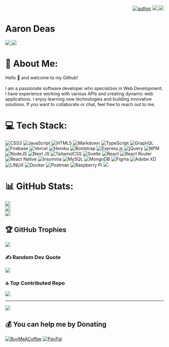 <div align=right>
  <a href="https://github.com/b00000001">
		<img alt="author" src= "https://img.shields.io/badge/author-b00000001-blue?style=glat-square" target="_blank"></a>
	</a>
  <a href="https://github.com/b00000001" target="_blank"><img src="https://hits.seeyoufarm.com/api/count/incr/badge.svg?url=https%3A%2F%2Fgithub.com%2Fb00000001&count_bg=%2379C83D&title_bg=%23555555&icon=&icon_color=%23E7E7E7&title=hits&edge_flat=false"/>
  </a>  
  <a href="https://github.com/b00000001" target="_blank"><img src="https://img.shields.io/github/followers/b00000001?label=Flow&style=social"/>
  </a>  
</div>

# Aaron Deas

<a href="https://www.linkedin.com/in/aaron-deas-ba9908166/" target="_blank"><img src="https://img.shields.io/badge/LinkedIn-%230A66C2?style=flat-square&logo=LinkedIn&logoColor=white"/>
</a>
<a href="https://mail.google.com/" target="_blank"><img src="https://img.shields.io/badge/deas.aaron%40gmail.com-%23EA4335?style=flat-square&logo=Gmail&logoColor=white"/>
</a>

# 💫 About Me:
Hello 👋 and welcome to my Github!<br><br>I am a passionate software developer who specializes in Web Development. I have experience working with various APIs and creating dynamic web applications. I enjoy learning new technologies and building innovative solutions. If you want to collaborate or chat, feel free to reach out to me.


# 💻 Tech Stack:
![CSS3](https://img.shields.io/badge/css3-%231572B6.svg?style=for-the-badge&logo=css3&logoColor=white) ![JavaScript](https://img.shields.io/badge/javascript-%23323330.svg?style=for-the-badge&logo=javascript&logoColor=%23F7DF1E) ![HTML5](https://img.shields.io/badge/html5-%23E34F26.svg?style=for-the-badge&logo=html5&logoColor=white) ![Markdown](https://img.shields.io/badge/markdown-%23000000.svg?style=for-the-badge&logo=markdown&logoColor=white) ![TypeScript](https://img.shields.io/badge/typescript-%23007ACC.svg?style=for-the-badge&logo=typescript&logoColor=white) ![GraphQL](https://img.shields.io/badge/-GraphQL-E10098?style=for-the-badge&logo=graphql&logoColor=white) ![Firebase](https://img.shields.io/badge/firebase-%23039BE5.svg?style=for-the-badge&logo=firebase) ![Vercel](https://img.shields.io/badge/vercel-%23000000.svg?style=for-the-badge&logo=vercel&logoColor=white) ![Heroku](https://img.shields.io/badge/heroku-%23430098.svg?style=for-the-badge&logo=heroku&logoColor=white) ![Bootstrap](https://img.shields.io/badge/bootstrap-%23563D7C.svg?style=for-the-badge&logo=bootstrap&logoColor=white) ![Express.js](https://img.shields.io/badge/express.js-%23404d59.svg?style=for-the-badge&logo=express&logoColor=%2361DAFB) ![jQuery](https://img.shields.io/badge/jquery-%230769AD.svg?style=for-the-badge&logo=jquery&logoColor=white) ![NPM](https://img.shields.io/badge/NPM-%23000000.svg?style=for-the-badge&logo=npm&logoColor=white) ![NodeJS](https://img.shields.io/badge/node.js-6DA55F?style=for-the-badge&logo=node.js&logoColor=white) ![Next JS](https://img.shields.io/badge/Next-black?style=for-the-badge&logo=next.js&logoColor=white) ![TailwindCSS](https://img.shields.io/badge/tailwindcss-%2338B2AC.svg?style=for-the-badge&logo=tailwind-css&logoColor=white) ![Svelte](https://img.shields.io/badge/svelte-%23f1413d.svg?style=for-the-badge&logo=svelte&logoColor=white) ![React](https://img.shields.io/badge/react-%2320232a.svg?style=for-the-badge&logo=react&logoColor=%2361DAFB) ![React Router](https://img.shields.io/badge/React_Router-CA4245?style=for-the-badge&logo=react-router&logoColor=white) ![React Native](https://img.shields.io/badge/react_native-%2320232a.svg?style=for-the-badge&logo=react&logoColor=%2361DAFB) ![Insomnia](https://img.shields.io/badge/Insomnia-black?style=for-the-badge&logo=insomnia&logoColor=5849BE) ![MySQL](https://img.shields.io/badge/mysql-%2300f.svg?style=for-the-badge&logo=mysql&logoColor=white) ![MongoDB](https://img.shields.io/badge/MongoDB-%234ea94b.svg?style=for-the-badge&logo=mongodb&logoColor=white) 	![Figma](https://img.shields.io/badge/figma-%23F24E1E.svg?style=for-the-badge&logo=figma&logoColor=white) ![Adobe XD](https://img.shields.io/badge/Adobe%20XD-470137?style=for-the-badge&logo=Adobe%20XD&logoColor=#FF61F6) ![LINUX](https://img.shields.io/badge/Linux-FCC624?style=for-the-badge&logo=linux&logoColor=black) ![Docker](https://img.shields.io/badge/docker-%230db7ed.svg?style=for-the-badge&logo=docker&logoColor=white) ![Postman](https://img.shields.io/badge/Postman-FF6C37?style=for-the-badge&logo=postman&logoColor=white) ![Raspberry Pi](https://img.shields.io/badge/-RaspberryPi-C51A4A?style=for-the-badge&logo=Raspberry-Pi)
<a href="https://img.shields.io/badge/HTML-239120?style=for-the-badge&logo=html5&logoColor=white"><img src="https://img.shields.io/badge/Microsoft-F25022?style=for-the-badge&logo=microsoft&logoColor=white"/></a>
# 📊 GitHub Stats:
![](https://github-readme-stats.vercel.app/api?username=b00000001&theme=dark&hide_border=true&include_all_commits=true&count_private=true)<br/>
![](https://github-readme-streak-stats.herokuapp.com/?user=b00000001&theme=dark&hide_border=true)<br/>
![](https://github-readme-stats.vercel.app/api/top-langs/?username=b00000001&theme=dark&hide_border=true&include_all_commits=true&count_private=true&layout=compact)

## 🏆 GitHub Trophies
![](https://github-profile-trophy.vercel.app/?username=b00000001&theme=radical&no-frame=true&no-bg=true&margin-w=4)

### ✍️ Random Dev Quote
![](https://quotes-github-readme.vercel.app/api?type=horizontal&theme=dark)

### 🔝 Top Contributed Repo
![](https://github-contributor-stats.vercel.app/api?username=b00000001&limit=5&theme=dark&combine_all_yearly_contributions=true)

---
[![](https://visitcount.itsvg.in/api?id=b00000001&icon=1&color=1)](https://visitcount.itsvg.in)

  ## 💰 You can help me by Donating
  [![BuyMeACoffee](https://img.shields.io/badge/Buy%20Me%20a%20Coffee-ffdd00?style=for-the-badge&logo=buy-me-a-coffee&logoColor=black)](https://buymeacoffee.com/b00000001) [![PayPal](https://img.shields.io/badge/PayPal-00457C?style=for-the-badge&logo=paypal&logoColor=white)](https://paypal.me/b00000001) 

  
<!-- Proudly created with GPRM ( https://gprm.itsvg.in ) -->
